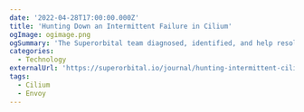 ```yaml
---
date: '2022-04-28T17:00:00.000Z'
title: 'Hunting Down an Intermittent Failure in Cilium'
ogImage: ogimage.png
ogSummary: 'The Superorbital team diagnosed, identified, and help resolve a rather tricky intermittent bug in Cilium'
categories:
  - Technology
externalUrl: 'https://superorbital.io/journal/hunting-intermittent-cilium-error/'
tags:
  - Cilium
  - Envoy
---
```

